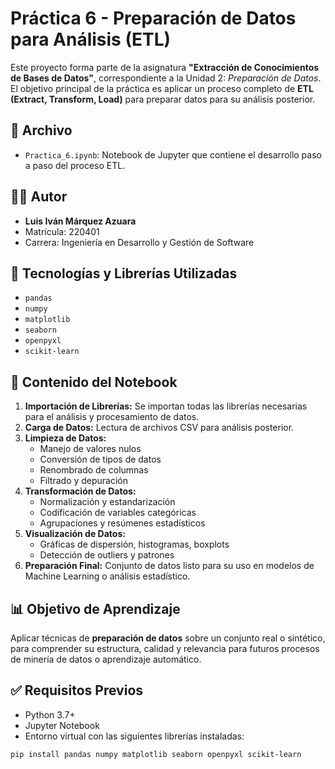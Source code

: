 # Práctica 6 - Preparación de Datos para Análisis (ETL)

Este proyecto forma parte de la asignatura **"Extracción de Conocimientos de Bases de Datos"**, correspondiente a la Unidad 2: *Preparación de Datos*. El objetivo principal de la práctica es aplicar un proceso completo de **ETL (Extract, Transform, Load)** para preparar datos para su análisis posterior.

## 📁 Archivo

- `Practica_6.ipynb`: Notebook de Jupyter que contiene el desarrollo paso a paso del proceso ETL.

## 👨‍💻 Autor

- **Luis Iván Márquez Azuara**  
- Matrícula: 220401  
- Carrera: Ingeniería en Desarrollo y Gestión de Software  

## 🧰 Tecnologías y Librerías Utilizadas

- `pandas`
- `numpy`
- `matplotlib`
- `seaborn`
- `openpyxl`
- `scikit-learn`

## 🧪 Contenido del Notebook

1. **Importación de Librerías:** Se importan todas las librerías necesarias para el análisis y procesamiento de datos.
2. **Carga de Datos:** Lectura de archivos CSV para análisis posterior.
3. **Limpieza de Datos:** 
   - Manejo de valores nulos
   - Conversión de tipos de datos
   - Renombrado de columnas
   - Filtrado y depuración
4. **Transformación de Datos:** 
   - Normalización y estandarización
   - Codificación de variables categóricas
   - Agrupaciones y resúmenes estadísticos
5. **Visualización de Datos:** 
   - Gráficas de dispersión, histogramas, boxplots
   - Detección de outliers y patrones
6. **Preparación Final:** Conjunto de datos listo para su uso en modelos de Machine Learning o análisis estadístico.

## 📊 Objetivo de Aprendizaje

Aplicar técnicas de **preparación de datos** sobre un conjunto real o sintético, para comprender su estructura, calidad y relevancia para futuros procesos de minería de datos o aprendizaje automático.

## ✅ Requisitos Previos

- Python 3.7+
- Jupyter Notebook
- Entorno virtual con las siguientes librerías instaladas:

```bash
pip install pandas numpy matplotlib seaborn openpyxl scikit-learn
